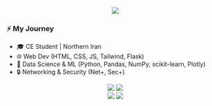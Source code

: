 <div align="center">
  <img 
    src="https://readme-typing-svg.demolab.com?font=Fira+Code&size=28&pause=1000&color=1383F7&center=true&vCenter=true&width=900&lines=Hey+There!+Let's+Build+Together+%E2%9C%A8" 
  />
</div>


### ⚡ My Journey
- 🎓 CE Student | Northern Iran  
- 🌐 Web Dev (HTML, CSS, JS, Tailwind, Flask)  
- 🐍 Data Science & ML (Python, Pandas, NumPy, scikit-learn, Plotly)  
- 🔒 Networking & Security (Net+, Sec+)  

<div align="center">
  <img 
    src="https://github-readme-streak-stats.herokuapp.com/?user=a-shygun&theme=transparent&hide_border=true&card_width=405" 
  />
  <img 
    src="https://github-readme-stats.vercel.app/api?username=a-shygun&theme=transparent&show_icons=true&hide_border=true&count_private=true&rank_icon=github&card_width=405" 
  />

</div>

<div align="center">
  <img 
    src="https://github-readme-stats-one-kappa-68.vercel.app/api/wakatime?username=ryxnole&layout=compact&theme=transparent&langs_count=10&hide_border=true" 
  />
  <img 
    src="https://github-readme-stats-one-kappa-68.vercel.app/api/top-langs/?username=a-shygun&theme=transparent&layout=compact&hide_border=true&size_weight=0.5&count_weight=0.5&langs_count=10&card_width=325" 
  />
</div>

